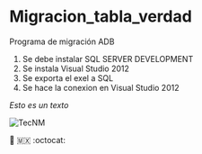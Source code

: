 # Migracion_tabla_verdad
Programa de migración ADB

1. Se debe instalar SQL SERVER DEVELOPMENT
2. Se instala Visual Studio 2012
3. Se exporta el exel a SQL
4. Se hace la conexion en Visual Studio 2012

_Esto es un texto_

![TecNM](https://upload.wikimedia.org/wikipedia/commons/d/d4/Logo-TecNM-2017.png)

🐤 🇲🇽 :octocat: 

